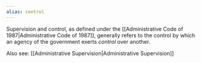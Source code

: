 ```yaml
---
alias: control
---
```


Supervision and control, as defined under the [[Administrative Code of 1987|Administrative Code of 1987]], generally refers to the control by which an agency of the government exerts *control* over another.

Also see: [[Administrative Supervision|Administrative Supervision]]
